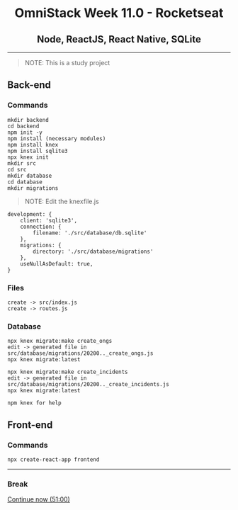 <h1 align="center">OmniStack Week 11.0 - Rocketseat</h1>
<h2 align="center">Node, ReactJS, React Native, SQLite</h2>
<hr>

> NOTE: This is a study project

## Back-end
    
### Commands

    mkdir backend
    cd backend
    npm init -y
    npm install (necessary modules)
    npm install knex
    npm install sqlite3
    npx knex init
    mkdir src
    cd src
    mkdir database
    cd database
    mkdir migrations 

> NOTE: Edit the knexfile.js

    development: {
        client: 'sqlite3',
        connection: {
            filename: './src/database/db.sqlite'
        },
        migrations: {
            directory: './src/database/migrations'
        },
        useNullAsDefault: true,
    }

### Files

    create -> src/index.js
    create -> routes.js

### Database

    npx knex migrate:make create_ongs
    edit -> generated file in src/database/migrations/20200.._create_ongs.js
    npx knex migrate:latest

    npx knex migrate:make create_incidents
    edit -> generated file in src/database/migrations/20200.._create_incidents.js
    npx knex migrate:latest

    npm knex for help



## Front-end

### Commands

    npx create-react-app frontend


<hr>

### Break

<a href="https://www.youtube.com/watch?time_continue=1839&v=GfnWvNSWMZE&feature=emb_logo">Continue now (51:00)</a>